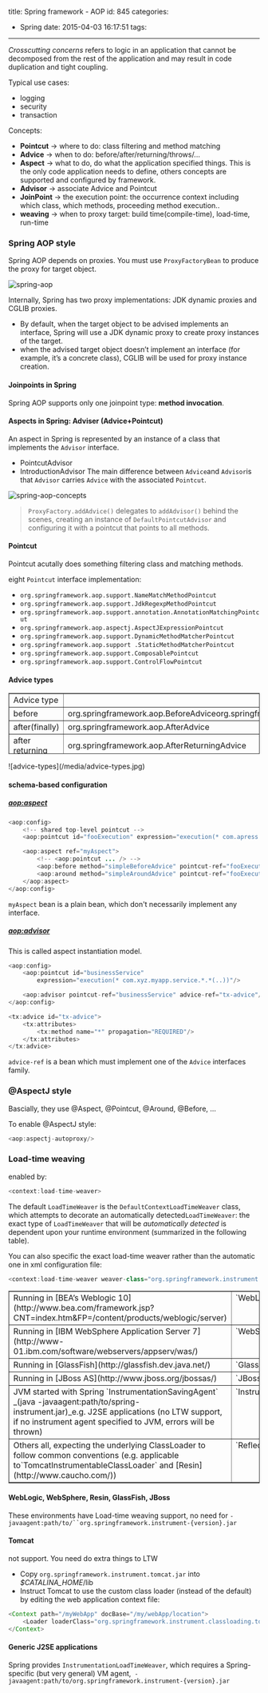 title: Spring framework - AOP
id: 845
categories:
  - Spring
date: 2015-04-03 16:17:51
tags:
---

_Crosscutting concerns_ refers to logic in an application that cannot be decomposed from the rest of the application and may result in code duplication and tight coupling.

Typical use cases:

*   logging
*   security
*   transaction

Concepts:

*   **Pointcut** -&gt; where to do: class filtering and method matching
*   **Advice** -&gt; when to do: before/after/returning/throws/...
*   **Aspect** -&gt; what to do, do what the application specified things. This is the only code application needs to define, others concepts are supported and configured by framework.
*   **Advisor** -&gt; associate Advice and Pointcut
*   **JoinPoint** -&gt; the execution point: the occurrence context including which class, which methods, proceeding method execution..
*   **weaving** -&gt; when to proxy target: build time(compile-time), load-time, run-time

### Spring AOP style

Spring AOP depends on proxies. You must use `ProxyFactoryBean` to produce the proxy for target object.

![spring-aop](/media/spring-aop.jpg)

Internally, Spring has two proxy implementations: JDK dynamic proxies and CGLIB proxies.

*   By default, when the target object to be advised implements an interface, Spring will use a JDK dynamic proxy to create proxy instances of the target.
*   when the advised target object doesn’t implement an interface (for example, it’s a concrete class), CGLIB will be used for proxy instance creation.

#### Joinpoints in Spring

Spring AOP supports only one joinpoint type: **method invocation**.

#### Aspects in Spring: Adviser (Advice+Pointcut)

An aspect in Spring is represented by an instance of a class that implements the `Advisor` interface.

*   PointcutAdvisor
*   IntroductionAdvisor
The main difference between `Advice`and `Advisor`is that `Advisor` carries `Advice` with the associated `Pointcut`.

![spring-aop-concepts](/media/spring-aop-concepts.png)
> `ProxyFactory.addAdvice()` delegates to `addAdvisor()` behind the scenes, creating an instance of `DefaultPointcutAdvisor` and configuring it with a pointcut that points to all methods.

#### Pointcut

Pointcut acutally does something filtering class and matching methods.

eight `Pointcut` interface implementation:

*   `org.springframework.aop.support.NameMatchMethodPointcut`
*   `org.springframework.aop.support.JdkRegexpMethodPointcut`
*   `org.springframework.aop.support.annotation.AnnotationMatchingPointcut`
*   `org.springframework.aop.aspectj.AspectJExpressionPointcut`
*   `org.springframework.aop.support.DynamicMethodMatcherPointcut`
*   `org.springframework.aop.support .StaticMethodMatcherPointcut`
*   `org.springframework.aop.support.ComposablePointcut`
*   `org.springframework.aop.support.ControlFlowPointcut`

#### Advice types

<table style="height: 122px;" border="1" width="631">
<tbody>
<tr>
<td>Advice type</td>
<td></td>
</tr>
<tr>
<td>before</td>
<td>org.springframework.aop.BeforeAdviceorg.springframework.aop.MethodBeforeAdvice</td>
</tr>
<tr>
<td>after(finally)</td>
<td>org.springframework.aop.AfterAdvice</td>
</tr>
<tr>
<td>after returning</td>
<td>org.springframework.aop.AfterReturningAdvice</td>
</tr>
<tr>
<td>around</td>
<td>org.springframework.aop.Interceptororg.springframework.aop.MethodInterceptor</td>
</tr>
<tr>
<td>throws</td>
<td>org.springframework.aop.ThrowsAdvice</td>
</tr>
<tr>
<td>introduction</td>
<td></td>
</tr>
</tbody>
</table>
![advice-types](/media/advice-types.jpg)


#### schema-based configuration

##### <aop:aspect>

``` java
<aop:config>
    <!-- shared top-level pointcut -->
    <aop:pointcut id="fooExecution" expression="execution(* com.apress.prospring4.ch5..foo*(int))"/>

    <aop:aspect ref="myAspect">
        <!-- <aop:pointcut ... /> -->
        <aop:before method="simpleBeforeAdvice" pointcut-ref="fooExecution" />
        <aop:around method="simpleAroundAdvice" pointcut-ref="fooExecution" />
    </aop:aspect>
</aop:config>
```

`myAspect` bean is a plain bean, which don't necessarily implement any interface.

##### <aop:advisor>

This is called aspect instantiation model.
``` java
<aop:config>
    <aop:pointcut id="businessService"
        expression="execution(* com.xyz.myapp.service.*.*(..))"/>

    <aop:advisor pointcut-ref="businessService" advice-ref="tx-advice"/>
</aop:config>

<tx:advice id="tx-advice">
    <tx:attributes>
        <tx:method name="*" propagation="REQUIRED"/>
    </tx:attributes>
</tx:advice>
```

`advice-ref` is a bean which must implement one of the `Advice` interfaces family.

### @AspectJ style

Bascially, they use @Aspect, @Pointcut, @Around, @Before, ...

To enable @AspectJ style:
``` java
<aop:aspectj-autoproxy/>
```

### Load-time weaving

enabled by:
``` java
<context:load-time-weaver>
```
The default `LoadTimeWeaver` is the `DefaultContextLoadTimeWeaver` class, which attempts to decorate an automatically detected`LoadTimeWeaver`: the exact type of `LoadTimeWeaver` that will be _automatically detected_ is dependent upon your runtime environment (summarized in the following table).

You can also specific the exact load-time weaver rather than the automatic one in xml configuration file:
``` java
<context:load-time-weaver weaver-class="org.springframework.instrument.classloading.ReflectiveLoadTimeWeaver"/>
```
<table border="1" summary="DefaultContextLoadTimeWeaver LoadTimeWeavers">
<tbody>
<tr>
<td align="left" valign="top">Running in [BEA’s Weblogic 10](http://www.bea.com/framework.jsp?CNT=index.htm&amp;FP=/content/products/weblogic/server)</td>
<td align="left" valign="top">`WebLogicLoadTimeWeaver`</td>
</tr>
<tr>
<td align="left" valign="top">Running in [IBM WebSphere Application Server 7](http://www-01.ibm.com/software/webservers/appserv/was/)</td>
<td align="left" valign="top">`WebSphereLoadTimeWeaver`</td>
</tr>
<tr>
<td align="left" valign="top">Running in [GlassFish](http://glassfish.dev.java.net/)</td>
<td align="left" valign="top">`GlassFishLoadTimeWeaver`</td>
</tr>
<tr>
<td align="left" valign="top">Running in [JBoss AS](http://www.jboss.org/jbossas/)</td>
<td align="left" valign="top">`JBossLoadTimeWeaver`</td>
</tr>
<tr>
<td align="left" valign="top">JVM started with Spring `InstrumentationSavingAgent` <span class="emphasis">_(java -javaagent:path/to/spring-instrument.jar)_</span>e.g. J2SE applications (no LTW support, if no instrument agent specified to JVM, errors will be thrown)</td>
<td align="left" valign="top">`InstrumentationLoadTimeWeaver`</td>
</tr>
<tr>
<td align="left" valign="top">Others all, expecting the underlying ClassLoader to follow common conventions (e.g. applicable to`TomcatInstrumentableClassLoader` and [Resin](http://www.caucho.com/))</td>
<td align="left" valign="top">`ReflectiveLoadTimeWeaver`</td>
</tr>
</tbody>
</table>

#### WebLogic, WebSphere, Resin, GlassFish, JBoss

These environments have Load-time weaving support, no need for `-javaagent:path/to/``org.springframework.instrument-{version}.jar`

#### Tomcat

not support. You need do extra things to LTW

*   Copy `org.springframework.instrument.tomcat.jar` into <span class="emphasis">_$CATALINA_HOME_</span>/lib
*   Instruct Tomcat to use the custom class loader (instead of the default) by editing the web application context file:
``` java
<Context path="/myWebApp" docBase="/my/webApp/location">
    <Loader loaderClass="org.springframework.instrument.classloading.tomcat.TomcatInstrumentableClassLoader"/>
</Context>
```

#### Generic J2SE applications

Spring provides `InstrumentationLoadTimeWeaver`, which requires a Spring-specific (but very general) VM agent,` -javaagent:path/to/org.springframework.instrument-{version}.jar`

